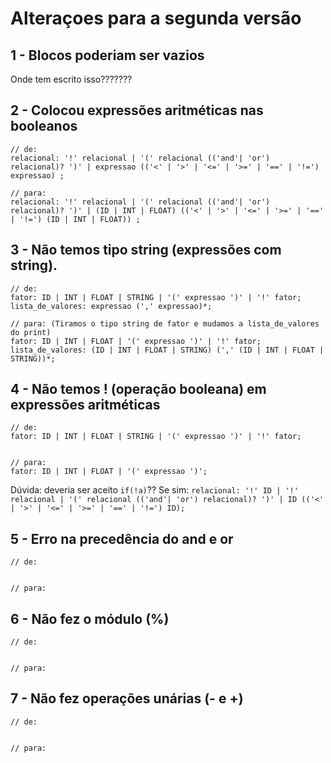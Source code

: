 # Alteraçoes para a segunda versão

## 1 - Blocos poderiam ser vazios
Onde tem escrito isso???????

## 2 - Colocou expressões aritméticas nas booleanos
~~~
// de: 
relacional: '!' relacional | '(' relacional (('and'| 'or') relacional)? ')' | expressao (('<' | '>' | '<=' | '>=' | '==' | '!=') expressao) ;

// para:
relacional: '!' relacional | '(' relacional (('and'| 'or') relacional)? ')' | (ID | INT | FLOAT) (('<' | '>' | '<=' | '>=' | '==' | '!=') (ID | INT | FLOAT)) ;
~~~

## 3 - Não temos tipo string (expressões com string).
~~~
// de: 
fator: ID | INT | FLOAT | STRING | '(' expressao ')' | '!' fator;
lista_de_valores: expressao (',' expressao)*;

// para: (Tiramos o tipo string de fator e mudamos a lista_de_valores do print)
fator: ID | INT | FLOAT | '(' expressao ')' | '!' fator; 
lista_de_valores: (ID | INT | FLOAT | STRING) (',' (ID | INT | FLOAT | STRING))*;

~~~

## 4 - Não temos ! (operação booleana) em expressões aritméticas
~~~
// de: 
fator: ID | INT | FLOAT | STRING | '(' expressao ')' | '!' fator;


// para:
fator: ID | INT | FLOAT | '(' expressao ')';

~~~

Dúvida: deveria ser aceito `if(!a)`?? 
Se sim: `relacional: '!' ID | '!' relacional | '(' relacional (('and'| 'or') relacional)? ')' | ID (('<' | '>' | '<=' | '>=' | '==' | '!=') ID);`

## 5 - Erro na precedência do and e or
~~~
// de: 


// para:

~~~

## 6 - Não fez o módulo (%)
~~~
// de: 


// para:

~~~

## 7 - Não fez operações unárias (- e +)
~~~
// de: 


// para:

~~~
